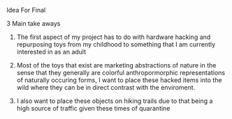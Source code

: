Idea For Final

3 Main take aways

1. The first aspect of my project has to do with hardware hacking and repurposing toys from my childhood to something that I am currently interested in as an adult

2. Most of the toys that exist are marketing abstractions of nature in the sense that they generally are colorful anthropormorphic representations of naturally occuring forms, I want to place these hacked items into the wild where they can be in direct contrast with the enviroment.

3. I also want to place these objects on hiking trails due to that being a high source of traffic given these times of quarantine
